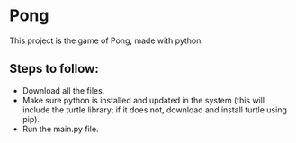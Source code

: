 # Pong

This project is the game of Pong, made with python.

## Steps to follow:
- Download all the files.
- Make sure python is installed and updated in the system (this will include the turtle library; if it does not, download and install turtle using pip).
- Run the main.py file.
